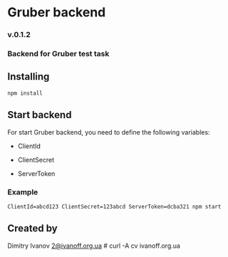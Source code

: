 # Gruber backend

### v.0.1.2

### Backend for Gruber test task


## Installing

`npm install`


## Start backend

For start Gruber backend, you need to define the following variables:

- ClientId

- ClientSecret

- ServerToken

### Example

`ClientId=abcd123 ClientSecret=123abcd ServerToken=dcba321 npm start`


## Created by

Dimitry Ivanov <2@ivanoff.org.ua> # curl -A cv ivanoff.org.ua
